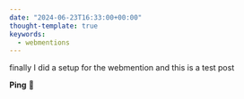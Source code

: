 ```yaml
---
date: "2024-06-23T16:33:00+00:00"
thought-template: true
keywords:
  - webmentions
---
```


finally I did a setup for the webmention
and this is a test post

**Ping** 🏓
